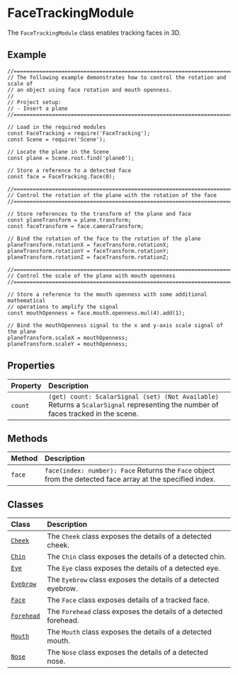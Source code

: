 # FaceTrackingModule

The `FaceTrackingModule` class enables tracking faces in 3D.

## Example

```text
//==============================================================================
// The following example demonstrates how to control the rotation and scale of
// an object using face rotation and mouth openness.
//
// Project setup:
// - Insert a plane
//==============================================================================

// Load in the required modules
const FaceTracking = require('FaceTracking');
const Scene = require('Scene');

// Locate the plane in the Scene
const plane = Scene.root.find('plane0');

// Store a reference to a detected face
const face = FaceTracking.face(0);

//==============================================================================
// Control the rotation of the plane with the rotation of the face
//==============================================================================

// Store references to the transform of the plane and face
const planeTransform = plane.transform;
const faceTransform = face.cameraTransform;

// Bind the rotation of the face to the rotation of the plane
planeTransform.rotationX = faceTransform.rotationX;
planeTransform.rotationY = faceTransform.rotationY;
planeTransform.rotationZ = faceTransform.rotationZ;

//==============================================================================
// Control the scale of the plane with mouth openness
//==============================================================================

// Store a reference to the mouth openness with some additional mathematical
// operations to amplify the signal
const mouthOpenness = face.mouth.openness.mul(4).add(1);

// Bind the mouthOpenness signal to the x and y-axis scale signal of the plane
planeTransform.scaleX = mouthOpenness;
planeTransform.scaleY = mouthOpenness;
```

## Properties

| Property | Description |
| :--- | :--- |
| `count` | `(get) count: ScalarSignal (set) (Not Available)`   Returns a `ScalarSignal` representing the number of faces tracked in the scene. |

## Methods

| Method | Description |
| :--- | :--- |
| `face` | `face(index: number): Face`   Returns the `Face` object from the detected face array at the specified index. |

## Classes

| Class | Description |
| :--- | :--- |
| [`Cheek`](https://sparkar.facebook.com/docs/ar-studio/reference/classes/facetrackingmodule.cheek) | The `Cheek` class exposes the details of a detected cheek. |
| [`Chin`](https://sparkar.facebook.com/docs/ar-studio/reference/classes/facetrackingmodule.chin) | The `Chin` class exposes the details of a detected chin. |
| [`Eye`](https://sparkar.facebook.com/docs/ar-studio/reference/classes/facetrackingmodule.eye) | The `Eye` class exposes the details of a detected eye. |
| [`Eyebrow`](https://sparkar.facebook.com/docs/ar-studio/reference/classes/facetrackingmodule.eyebrow) | The `Eyebrow` class exposes the details of a detected eyebrow. |
| [`Face`](https://sparkar.facebook.com/docs/ar-studio/reference/classes/facetrackingmodule.face) | The `Face` class exposes details of a tracked face. |
| [`Forehead`](https://sparkar.facebook.com/docs/ar-studio/reference/classes/facetrackingmodule.forehead) | The `Forehead` class exposes the details of a detected forehead. |
| [`Mouth`](https://sparkar.facebook.com/docs/ar-studio/reference/classes/facetrackingmodule.mouth) | The `Mouth` class exposes the details of a detected mouth. |
| [`Nose`](https://sparkar.facebook.com/docs/ar-studio/reference/classes/facetrackingmodule.nose) | The `Nose` class exposes the details of a detected nose. |

